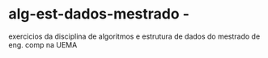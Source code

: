 # alg-est-dados-mestrado -
exercicios da disciplina de algoritmos e estrutura de dados do mestrado de eng. comp na UEMA
